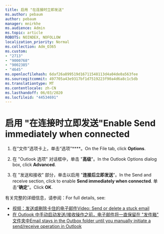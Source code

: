 ```yaml
---
title: 启用 "在连接时立即发送"
ms.author: pebaum
author: pebaum
manager: mnirkhe
ms.audience: Admin
ms.topic: article
ROBOTS: NOINDEX, NOFOLLOW
localization_priority: Normal
ms.collection: Adm_O365
ms.custom:
- "2713"
- "9000768"
- "9002385"
- "4645"
ms.openlocfilehash: 6daf26a899519d16711548113d4a04de0a563fee
ms.sourcegitcommit: 497705a43e9317bf1d7519223f90a4d6a8c1c5db
ms.translationtype: MT
ms.contentlocale: zh-CN
ms.lasthandoff: 06/03/2020
ms.locfileid: "44534691"
---
```

# <a name="enable-send-immediately-when-connected"></a><span data-ttu-id="5081c-102">启用 "在连接时立即发送"</span><span class="sxs-lookup"><span data-stu-id="5081c-102">Enable Send immediately when connected</span></span>
 
1. <span data-ttu-id="5081c-103">在“文件”选项卡上，单击“选项”\*\*\*\*。</span><span class="sxs-lookup"><span data-stu-id="5081c-103">On the File tab, click **Options**.</span></span>

2. <span data-ttu-id="5081c-104">在 "Outlook 选项" 对话框中，单击 "**高级**"。</span><span class="sxs-lookup"><span data-stu-id="5081c-104">In the Outlook Options dialog box, click **Advanced**.</span></span>

3. <span data-ttu-id="5081c-105">在 "发送和接收" 部分，单击以启用 "**连接后立即发送**"。</span><span class="sxs-lookup"><span data-stu-id="5081c-105">In the Send and receive section, click to enable **Send immediately when connected**.</span></span> <span data-ttu-id="5081c-106">单击“**确定**”。</span><span class="sxs-lookup"><span data-stu-id="5081c-106">Click **OK**.</span></span>

<span data-ttu-id="5081c-107">有关完整的详细信息，请参阅：</span><span class="sxs-lookup"><span data-stu-id="5081c-107">For full details, see:</span></span>
- [<span data-ttu-id="5081c-108">视频：发送或删除卡住的电子邮件</span><span class="sxs-lookup"><span data-stu-id="5081c-108">Video: Send or delete a stuck email</span></span>](https://support.office.com/article/Video-Send-or-delete-an-email-stuck-in-your-outbox-26d5d34a-4e5f-444a-a9e8-44db04a94dec) 
- [<span data-ttu-id="5081c-109">在 Outlook 中手动启动发送/接收操作之前，电子邮件将一直保留在 "发件箱" 文件夹中</span><span class="sxs-lookup"><span data-stu-id="5081c-109">Email stays in the Outbox folder until you manually initiate a send/receive operation in Outlook</span></span>](https://support.microsoft.com/help/2797572/email-stays-in-the-outbox-folder-until-you-manually-initiate-a-send-re)
